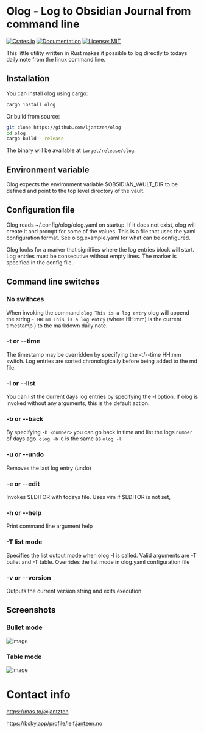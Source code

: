 # Olog - Log to Obsidian Journal from command line 

[![Crates.io](https://img.shields.io/crates/v/olog.svg)](https://crates.io/crates/olog)
[![Documentation](https://docs.rs/olog/badge.svg)](https://docs.rs/olog)
[![License: MIT](https://img.shields.io/badge/License-MIT-yellow.svg)](https://opensource.org/licenses/MIT)

This little utility written in Rust makes it possible to log directly to todays daily note from the linux command line. 

## Installation

You can install olog using cargo:

```bash
cargo install olog
```

Or build from source:

```bash
git clone https://github.com/ljantzen/olog
cd olog
cargo build --release
```

The binary will be available at `target/release/olog`.

## Environment variable

Olog expects the environment variable $OBSIDIAN_VAULT_DIR to be defined and point to the top level directory of the vault. 

## Configuration file

Olog reads ~/.config/olog/olog.yaml on startup.  If it does not exist, olog will create it and prompt for some of the values. 
This is a file that uses the yaml configuration format.  See olog.example.yaml for what can be configured. 

Olog looks for a marker that signifiies where the log entries block will start. Log entries must be consecutive without empty lines. The marker is specified in the config file. 


## Command line switches 

### No swithces

When invoking the command `olog This is a log entry` olog will append the string `- HH:mm This is a log entry` (where HH:mm) is the current timestamp ) to the markdown daily note. 

### -t or --time 

The timestamp may be overridden by specifying the -t/--time HH:mm switch.  Log entries are sorted chronologically before being added to the md file. 


### -l  or --list 

You can list the current days log entries by specifying the -l option.  If olog is invoked without any arguments, this is the default action.

### -b <days> or --back <days>

By specifying `-b <number>` you can go back in time and list the logs `number` of days ago. `olog -b 0` is the same as `olog -l`

### -u or --undo 

Removes the last log entry (undo)

### -e or --edit

Invokes $EDITOR with todays file.  Uses vim if $EDITOR is not set,

### -h or --help 

Print command line argument help

### -T list mode 

Specifies the list output mode when olog -l is called. Valid arguments are -T bullet and -T table. Overrides the list mode in olog.yaml configuration file

### -v or --version 

Outputs the current version string and exits execution



## Screenshots

### Bullet mode 

![image](https://github.com/user-attachments/assets/72c50c59-5185-4cb4-a871-473a8fd8b96f)

### Table mode 

![image](https://github.com/user-attachments/assets/ad3fe2c4-9a33-4272-a059-3d22617cef97)


# Contact info 

https://mas.to/@jantzten

https://bsky.app/profile/leif.jantzen.no
